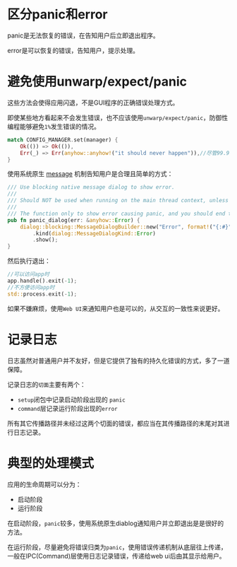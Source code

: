 # 区分panic和error
panic是无法恢复的错误，在告知用户后立即退出程序。

error是可以恢复的错误，告知用户，提示处理。

# 避免使用unwarp/expect/panic
这些方法会使得应用闪退，不是GUI程序的正确错误处理方式。

即使某些地方看起来不会发生错误，也不应该使用`unwarp/expect/panic`，防御性编程能够避免`1%`发生错误的情况。
```rust
match CONFIG_MANAGER.set(manager) {
    Ok(()) => Ok(()),
    Err(_) => Err(anyhow::anyhow!("it should never happen")),//尽管99.99%可能不会发生错误，依然避免使用`unwarp`而是转换为错误
}
```

使用系统原生 [message](https://docs.rs/tauri/1.2.4/tauri/api/dialog/fn.message.html) 机制告知用户是合理且简单的方式：
```rust
/// Use blocking native message dialog to show error.
///
/// Should NOT be used when running on the main thread context, unless you end the program after.
///
/// The function only to show error causing panic, and you should end the program after.
pub fn panic_dialog(err: &anyhow::Error) {
    dialog::blocking::MessageDialogBuilder::new("Error", format!("{:#}", err))
        .kind(dialog::MessageDialogKind::Error)
        .show();
}
```
然后执行退出：
```rust
//可以访问app时
app.handle().exit(-1);
//不方便访问app时
std::process.exit(-1);
```

如果不嫌麻烦，使用`Web UI`来通知用户也是可以的，从交互的一致性来说更好。

# 记录日志
日志虽然对普通用户并不友好，但是它提供了独有的持久化错误的方式，多了一道保障。

记录日志的`切面`主要有两个：

- `setup`闭包中记录启动阶段出现的 `panic`
- `command`层记录运行阶段出现的`error`

所有其它传播路径并未经过这两个切面的错误，都应当在其传播路径的末尾对其进行日志记录。

# 典型的处理模式
应用的生命周期可以分为：

- 启动阶段
- 运行阶段

在启动阶段，`panic`较多，使用系统原生diablog通知用户并立即退出是是很好的方法。

在运行阶段，尽量避免将错误归类为`panic`，使用错误传递机制从底层往上传递，一般在IPC(Command)层使用日志记录错误，传递给web ui后由其显示给用户。